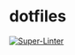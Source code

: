 # dotfiles

[![Super-Linter](https://github.com/arghpy/dotfiles/actions/workflows/manage_pull_requests.yaml/badge.svg)](https://github.com/marketplace/actions/super-linter)


